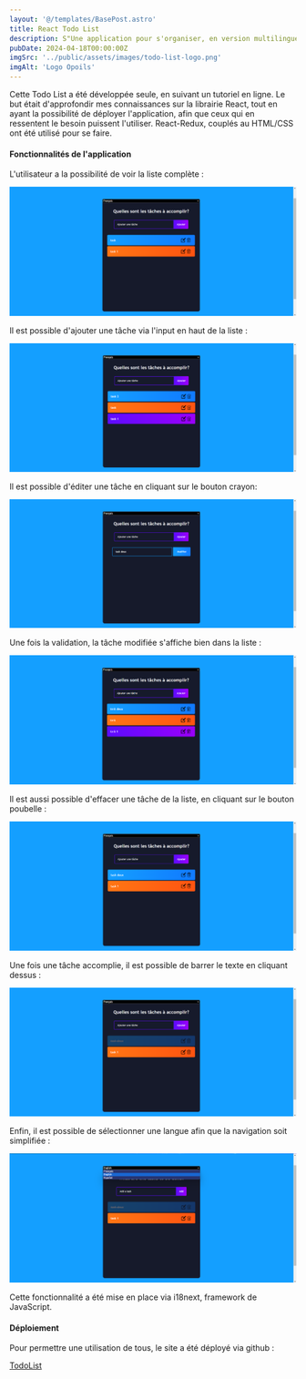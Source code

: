 ```yaml
---
layout: '@/templates/BasePost.astro'
title: React Todo List
description: S"Une application pour s'organiser, en version multilingue."
pubDate: 2024-04-18T00:00:00Z
imgSrc: '../public/assets/images/todo-list-logo.png'
imgAlt: 'Logo Opoils'
---
```


Cette Todo List a été développée seule, en suivant un tutoriel en ligne. Le but était d'approfondir mes connaissances sur la librairie React, tout en ayant la possibilité de déployer l'application, afin que ceux qui en ressentent le besoin puissent l'utiliser. React-Redux, couplés au HTML/CSS ont été utilisé pour se faire. 

#### Fonctionnalités de l'application 

L'utilisateur a la possibilité de voir la liste complète :

![alt text](../../public/assets/images/todolist/todo-home.png 'Todo List Homepage')

Il est possible d'ajouter une tâche via l'input en haut de la liste :

![alt text](../../public/assets/images/todolist/todo-add.png 'Todo List Add')

Il est possible d'éditer une tâche en cliquant sur le bouton crayon:

![alt text](../../public/assets/images/todolist/todo-edit.png 'Todo List Edit')

Une fois la validation, la tâche modifiée s'affiche bien dans la liste :

![alt text](../../public/assets/images/todolist/todo-edit-done.png 'Todo List Edit Done')

Il est aussi possible d'effacer une tâche de la liste, en cliquant sur le bouton poubelle :

![alt text](../../public/assets/images/todolist/todo-delete.png 'Todo List Delete')

Une fois une tâche accomplie, il est possible de barrer le texte en cliquant dessus :

![alt text](../../public/assets/images/todolist/todo-task-done.png 'Todo List Task Done')

Enfin, il est possible de sélectionner une langue afin que la navigation soit simplifiée :

![alt text](../../public/assets/images/todolist/todo-language.png 'Todo List Language')

Cette fonctionnalité a été mise en place via i18next, framework de JavaScript. 

#### Déploiement 

Pour permettre une utilisation de tous, le site a été déployé via github : 

[TodoList](https://kathleen-vierstraete.github.io/react-todolist/ "Todo List")





